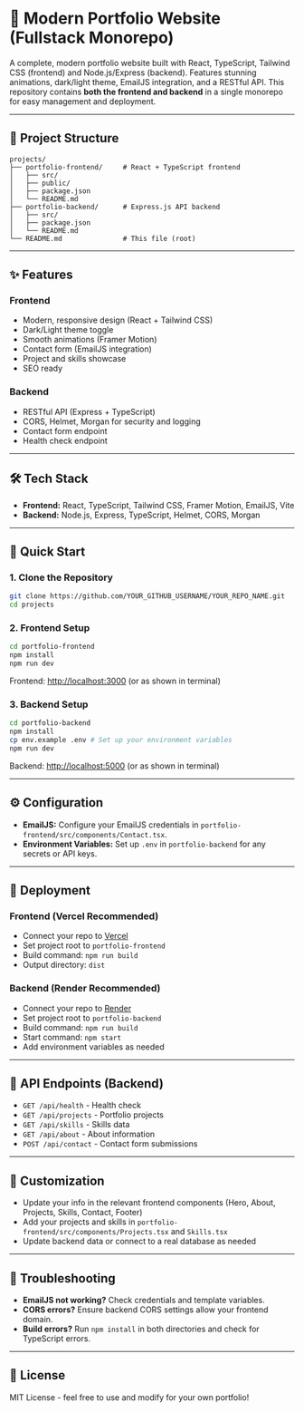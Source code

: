 # 🚀 Modern Portfolio Website (Fullstack Monorepo)

A complete, modern portfolio website built with React, TypeScript, Tailwind CSS (frontend) and Node.js/Express (backend). Features stunning animations, dark/light theme, EmailJS integration, and a RESTful API. This repository contains **both the frontend and backend** in a single monorepo for easy management and deployment.

---

## 📁 Project Structure

```
projects/
├── portfolio-frontend/     # React + TypeScript frontend
│   ├── src/
│   ├── public/
│   ├── package.json
│   └── README.md
├── portfolio-backend/      # Express.js API backend
│   ├── src/
│   ├── package.json
│   └── README.md
└── README.md               # This file (root)
```

---

## ✨ Features

### Frontend
- Modern, responsive design (React + Tailwind CSS)
- Dark/Light theme toggle
- Smooth animations (Framer Motion)
- Contact form (EmailJS integration)
- Project and skills showcase
- SEO ready

### Backend
- RESTful API (Express + TypeScript)
- CORS, Helmet, Morgan for security and logging
- Contact form endpoint
- Health check endpoint

---

## 🛠️ Tech Stack
- **Frontend:** React, TypeScript, Tailwind CSS, Framer Motion, EmailJS, Vite
- **Backend:** Node.js, Express, TypeScript, Helmet, CORS, Morgan

---

## 🚀 Quick Start

### 1. Clone the Repository
```bash
git clone https://github.com/YOUR_GITHUB_USERNAME/YOUR_REPO_NAME.git
cd projects
```

### 2. Frontend Setup
```bash
cd portfolio-frontend
npm install
npm run dev
```
Frontend: [http://localhost:3000](http://localhost:3000) (or as shown in terminal)

### 3. Backend Setup
```bash
cd portfolio-backend
npm install
cp env.example .env # Set up your environment variables
npm run dev
```
Backend: [http://localhost:5000](http://localhost:5000) (or as shown in terminal)

---

## ⚙️ Configuration
- **EmailJS:** Configure your EmailJS credentials in `portfolio-frontend/src/components/Contact.tsx`.
- **Environment Variables:** Set up `.env` in `portfolio-backend` for any secrets or API keys.

---

## 📝 Deployment

### Frontend (Vercel Recommended)
- Connect your repo to [Vercel](https://vercel.com/)
- Set project root to `portfolio-frontend`
- Build command: `npm run build`
- Output directory: `dist`

### Backend (Render Recommended)
- Connect your repo to [Render](https://render.com/)
- Set project root to `portfolio-backend`
- Build command: `npm run build`
- Start command: `npm start`
- Add environment variables as needed

---

## 📡 API Endpoints (Backend)
- `GET /api/health` - Health check
- `GET /api/projects` - Portfolio projects
- `GET /api/skills` - Skills data
- `GET /api/about` - About information
- `POST /api/contact` - Contact form submissions

---

## 📝 Customization
- Update your info in the relevant frontend components (Hero, About, Projects, Skills, Contact, Footer)
- Add your projects and skills in `portfolio-frontend/src/components/Projects.tsx` and `Skills.tsx`
- Update backend data or connect to a real database as needed

---

## 🐛 Troubleshooting
- **EmailJS not working?** Check credentials and template variables.
- **CORS errors?** Ensure backend CORS settings allow your frontend domain.
- **Build errors?** Run `npm install` in both directories and check for TypeScript errors.

---

## 📄 License
MIT License - feel free to use and modify for your own portfolio! 